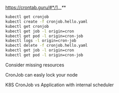 https://crontab.guru/#*/1_*_*_*_*

```sh
kubectl get cronjob
kubectl create -f cronjob.hello.yaml
kubectl get cronjob
kubectl get job -l origin=cron
kubectl get pod -l origin=cron-job
kubectl logs -l origin=cron-job
kubectl delete -f cronjob.hello.yaml
kubectl get job -l origin=cron
kubectl get pod -l origin=cron-job
```

Consider missing resources

CronJob can easly lock your node

K8S CronJob vs Application with internal scheduler

